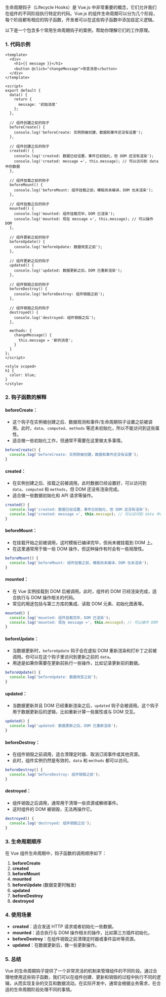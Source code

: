 生命周期钩子（Lifecycle Hooks）是 Vue.js 中非常重要的概念，它们允许我们在组件的不同阶段执行特定的代码。Vue.js 的组件生命周期可以分为几个阶段，每个阶段都有相应的钩子函数，开发者可以在这些钩子函数中添加自定义逻辑。

以下是一个包含多个常用生命周期钩子的案例，帮助你理解它们的工作原理。

### 1. 代码示例

```vue
<template>
  <div>
    <h1>{{ message }}</h1>
    <button @click="changeMessage">改变消息</button>
  </div>
</template>

<script>
export default {
  data() {
    return {
      message: '初始消息'
    };
  },

  // 组件创建之前的钩子
  beforeCreate() {
    console.log('beforeCreate: 实例刚被创建，数据和事件还没有设置');
  },

  // 组件创建之后的钩子
  created() {
    console.log('created: 数据已经设置，事件已初始化，但 DOM 还没有渲染');
    console.log('created: message =', this.message); // 可以访问到 data 中的数据
  },

  // 组件挂载之前的钩子
  beforeMount() {
    console.log('beforeMount: 组件挂载之前，模板尚未编译，DOM 也未渲染');
  },

  // 组件挂载之后的钩子
  mounted() {
    console.log('mounted: 组件挂载完毕，DOM 已渲染');
    console.log('mounted: 现在 message =', this.message); // 可以操作 DOM
  },

  // 组件更新之前的钩子
  beforeUpdate() {
    console.log('beforeUpdate: 数据改变之前');
  },

  // 组件更新之后的钩子
  updated() {
    console.log('updated: 数据更新之后，DOM 已重新渲染');
  },

  // 组件销毁之前的钩子
  beforeDestroy() {
    console.log('beforeDestroy: 组件销毁之前');
  },

  // 组件销毁之后的钩子
  destroyed() {
    console.log('destroyed: 组件销毁之后');
  },

  methods: {
    changeMessage() {
      this.message = '新的消息';
    }
  }
};
</script>

<style scoped>
h1 {
  color: blue;
}
</style>
```

### 2. 钩子函数的解释

#### **beforeCreate**：
- 这个钩子在实例被创建之后、数据观测和事件/生命周期钩子设置之前被调用。此时，`data`、`computed`、`methods` 等还未初始化，所以不能访问到这些属性。
- 适合做一些初始化工作，但通常不需要在这里做太多事情。

```js
beforeCreate() {
  console.log('beforeCreate: 实例刚被创建，数据和事件还没有设置');
}
```

#### **created**：
- 在实例创建之后、挂载之前被调用。此时数据已经设置好，可以访问到 `data`、`computed` 和 `methods`，但 DOM 还没有渲染完成。
- 适合做一些数据初始化和 API 请求等操作。

```js
created() {
  console.log('created: 数据已经设置，事件已初始化，但 DOM 还没有渲染');
  console.log('created: message =', this.message); // 可以访问到 data 中的数据
}
```

#### **beforeMount**：
- 在挂载开始之前被调用，这时模板已编译完毕，但尚未被挂载到 DOM 上。
- 在这里通常用于做一些 DOM 操作，但这种操作有时会有一些局限性。

```js
beforeMount() {
  console.log('beforeMount: 组件挂载之前，模板尚未编译，DOM 也未渲染');
}
```

#### **mounted**：
- 在 Vue 实例挂载到 DOM 后被调用。此时，组件的 DOM 已经渲染完成，适合执行与 DOM 操作相关的代码。
- 常见的用途包括与第三方库的集成、读取 DOM 元素、初始化图表等。

```js
mounted() {
  console.log('mounted: 组件挂载完毕，DOM 已渲染');
  console.log('mounted: 现在 message =', this.message); // 可以操作 DOM
}
```

#### **beforeUpdate**：
- 当数据更新时，`beforeUpdate` 钩子会在虚拟 DOM 重新渲染和打补丁之前被调用。你可以在这个钩子里访问到更新之前的 `data`。
- 用途是如果你需要在更新前执行一些操作，比如记录更新前的数据。

```js
beforeUpdate() {
  console.log('beforeUpdate: 数据改变之前');
}
```

#### **updated**：
- 当数据更新并且 DOM 已经重新渲染之后，`updated` 钩子会被调用。这个钩子用于数据更新后的逻辑，比如重新计算一些属性或与 DOM 交互。

```js
updated() {
  console.log('updated: 数据更新之后，DOM 已重新渲染');
}
```

#### **beforeDestroy**：
- 在组件销毁之前调用，适合清理定时器、取消订阅事件或其他资源。
- 此时，组件实例仍然是有效的，`data` 和 `methods` 都可以访问。

```js
beforeDestroy() {
  console.log('beforeDestroy: 组件销毁之前');
}
```

#### **destroyed**：
- 组件销毁之后调用，通常用于清理一些资源或解绑事件。
- 这时组件的 DOM 被销毁，无法再操作它。

```js
destroyed() {
  console.log('destroyed: 组件销毁之后');
}
```

### 3. 生命周期顺序

在 Vue 组件生命周期中，钩子函数的调用顺序如下：

1. **beforeCreate**
2. **created**
3. **beforeMount**
4. **mounted**
5. **beforeUpdate** (数据变更时触发)
6. **updated**
7. **beforeDestroy**
8. **destroyed**

### 4. 使用场景

- **created**：适合发送 HTTP 请求或者初始化一些数据。
- **mounted**：适合执行与 DOM 操作相关的操作，比如第三方插件初始化。
- **beforeDestroy**：在组件销毁之前清理定时器或事件监听等资源。
- **updated**：在数据更新后，做一些更新操作。

### 5. 总结

Vue 的生命周期钩子提供了一个非常灵活的机制来管理组件的不同阶段。通过合理地使用这些钩子函数，我们可以在组件创建、更新和销毁的过程中执行不同的逻辑，从而实现复杂的交互和数据流动。在实际开发中，通常会根据业务需求，在合适的生命周期阶段处理不同的事情。